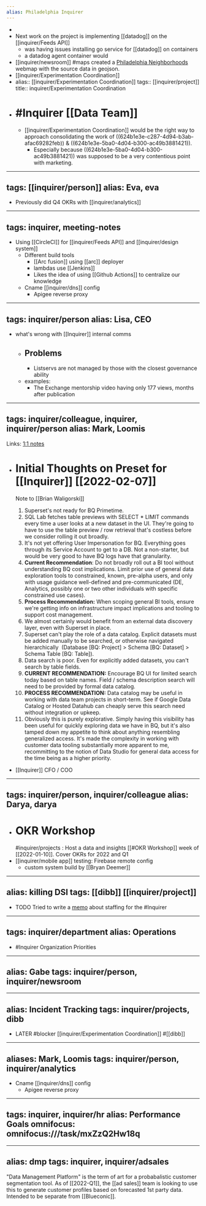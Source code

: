 ```yaml
---
alias: Philadelphia Inquirer
---
```


-
- Next work on the project is implementing [[datadog]] on the [[inquirer/Feeds API]]
	- was having issues installing go service for [[datadog]] on containers
	- a datadog agent container would
- [[inquirer/newsroom]] #maps created a [Philadelphia Neighborhoods](https://www.dvrpc.org/webmaps/pin/index.htm) webmap with the source data in geojson.
- [[inquirer/Experimentation Coordination]]
- alias:: [[inquirer/Experimentation Coordination]]
  tags:: [[inquirer/project]]
  title:: inquirer/Experimentation Coordination
- # #Inquirer [[Data Team]]
	- [[inquirer/Experimentation Coordination]] would be the right way to approach consolidating the work of ((624b1e3e-c287-4d94-b3ab-afac69282feb)) & ((624b1e3e-5ba0-4d04-b300-ac49b3881421)).
		- Especially because ((624b1e3e-5ba0-4d04-b300-ac49b3881421)) was supposed to be a very contentious point with marketing.
- ---
  tags: [[inquirer/person]] 
  alias: Eva, eva
  ---
- Previously did Q4 OKRs with [[inquirer/analytics]]
- ---
  tags: inquirer, meeting-notes
  ---
- Using [[CircleCI]] for [[inquirer/Feeds API]] and [[inquirer/design system]]
	- Different build tools
		- [[Arc fusion]] using [[arc]] deployer
		- lambdas use [[Jenkins]]
		- Likes the idea of using [[Github Actions]] to centralize our knowledge
	- Cname [[inquirer/dns]] config
		- Apigee reverse proxy
- ---
  tags: inquirer/person
  alias: Lisa, CEO
  ---
- what's wrong with [[Inquirer]] internal comms
	- Problems
		-
		- Listservs are not managed by those with the closest governance ability
	- examples:
		- The Exchange mentorship video having only 177 views, months after publication
- ---
  tags: inquirer/colleague, inquirer, inquirer/person
  alias: Mark, Loomis
  ---
  
  Links: [1:1 notes](https://inquirer.atlassian.net/wiki/spaces/KB/pages/1794506799/Mark+-+David+1+1)
- # Initial Thoughts on Preset for [[Inquirer]] [[2022-02-07]]
  
  Note to [[Brian Waligorski]]
  1. Superset's not ready for BQ Primetime.
  	1. SQL Lab fetches table previews with SELECT * LIMIT commands every time a user looks at a new dataset in the UI. They're going to have to use the table preview / row retrieval that's costless before we consider rolling it out broadly.
  	2. It's not yet offering User Impersonation for BQ. Everything goes through its Service Account to get to a DB. Not a non-starter, but would be very good to have BQ logs have that granularity.
  	3. **Current Recommendation**: Do not broadly roll out a BI tool without understanding BQ cost implications. Limit prior use of general data exploration tools to constrained, known, pre-alpha users, and only with usage guidance well-defined and pre-communicated (DE, Analytics, possibly one or two other individuals with specific constrained use cases).
  	4. **Process Recommendation:** When scoping general BI tools, ensure we're getting info on infrastructure impact implications and tooling to support cost management.
  2. We almost certainly would benefit from an external data discovery layer, even with Superset in place.
  	1.  Superset can't play the role of a data catalog. Explicit datasets must be added manually to be searched, or otherwise navigated hierarchically  (Database [BQ: Project] > Schema [BQ: Dataset] > Schema Table [BQ: Table]).
  	2.  Data search is poor. Even for explicitly added datasets, you can't search by table fields.
  	3.  **CURRENT RECOMMENDATION:** Encourage BQ UI for limited search today based on table names. Field / schema description search will need to be provided by formal data catalog.
  	4.  **PROCESS RECOMMENDATION:** Data catalog may be useful in working with data team projects in short-term. See if Google Data Catalog or Hosted Datahub can cheaply serve this search need without integration or upkeep.
  5. Obviously this is purely explorative. Simply having this visibility has been useful for quickly exploring data we have in BQ, but it's also tamped down my appetite to think about anything resembling generalized access. It's made the complexity in working with customer data tooling substantially more apparent to me, recommitting to the notion of Data Studio for general data access for the time being as a higher priority.
- [[Inquirer]] CFO / COO
- ---
  tags: inquirer/person, inquirer/colleague
  alias: Darya, darya
  ---
- # OKR Workshop
  #inquirer/projects : Host a data and insights [[#OKR Workshop]] week of [[2022-01-10]]. Cover OKRs for 2022 and Q1
- [[inquirer/mobile app]] testing: Firebase remote config
	- custom system build by [[Bryan Deemer]]
- ---
  alias: killing DSI
  tags: [[dibb]] [[inquirer/project]] 
  ---
- TODO Tried to write a [memo](https://docs.google.com/document/d/1-w0v80DKlf6OjJyFQWGXqc6C1Z_KLU2vFj4gE9j4nOI/edit) about staffing for the #Inquirer
- ---
  tags: inquirer/department
  alias: Operations
  ---
- #Inquirer Organization Priorities
- ---
  alias: Gabe
  tags: inquirer/person, inquirer/newsroom
  ---
- ---
  alias: Incident Tracking
  tags: inquirer/projects, dibb
  ---
- LATER #blocker [[inquirer/Experimentation Coordination]] #[[dibb]]
- ---
  aliases: Mark, Loomis
  tags: inquirer/person, inquirer/analytics
  ---
- Cname [[inquirer/dns]] config
	- Apigee reverse proxy
- ---
  tags: inquirer, inquirer/hr
  alias: Performance Goals
  omnifocus: omnifocus:///task/mxZzQ2Hw18q
  ---
- ---
  alias: dmp
  tags: inquirer, inquirer/adsales
  ---
  
  "Data Management Platform" is the term of art for a probabalistic customer segmentation tool. As of [[2022-Q1]], the [[ad sales]] team is looking to use this to generate customer profiles based on forecasted 1st party data. Intended to be separate from [[Blueconic]].